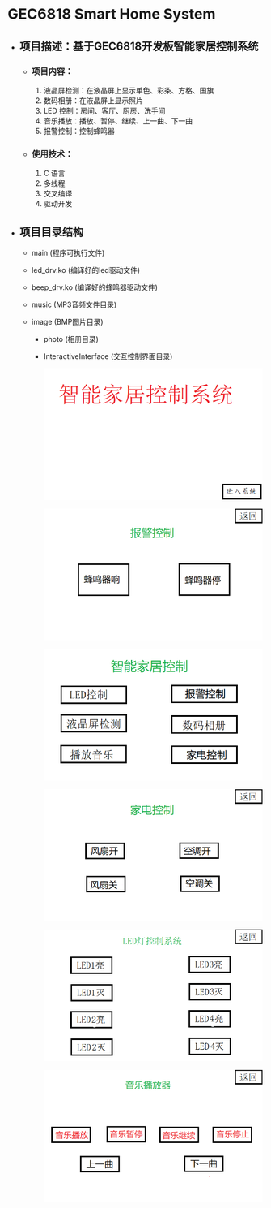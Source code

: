 # GEC6818 Smart Home System
* ## 项目描述：基于GEC6818开发板智能家居控制系统
  * ### 项目内容：
    1. 液晶屏检测：在液晶屏上显示单色、彩条、方格、国旗
    2. 数码相册：在液晶屏上显示照片
    3. LED 控制：房间、客厅、厨房、洗手间
    4. 音乐播放：播放、暂停、继续、上一曲、下一曲
    5. 报警控制：控制蜂鸣器
  * ### 使用技术：
    1. C 语言
    2. 多线程
    3. 交叉编译
    4. 驱动开发
* ## 项目目录结构
  * main            (程序可执行文件)

  * led_drv.ko      (编译好的led驱动文件)

  * beep_drv.ko     (编译好的蜂鸣器驱动文件)

  * music           (MP3音频文件目录)

  * image           (BMP图片目录)

    * photo                     (相册目录)

    * InteractiveInterface      (交互控制界面目录)

        ![main.bmp](image/InteractiveInterface/main.bmp)

        ![beep_ctrl.bmp](image/InteractiveInterface/beep_ctrl.bmp)

        ![control.bmp](image/InteractiveInterface/control.bmp)

        ![key.bmp](image/InteractiveInterface/key.bmp)

        ![led_ctrl.bmp](image/InteractiveInterface/led_ctrl.bmp)

        ![music.bmp](image/InteractiveInterface/music.bmp)